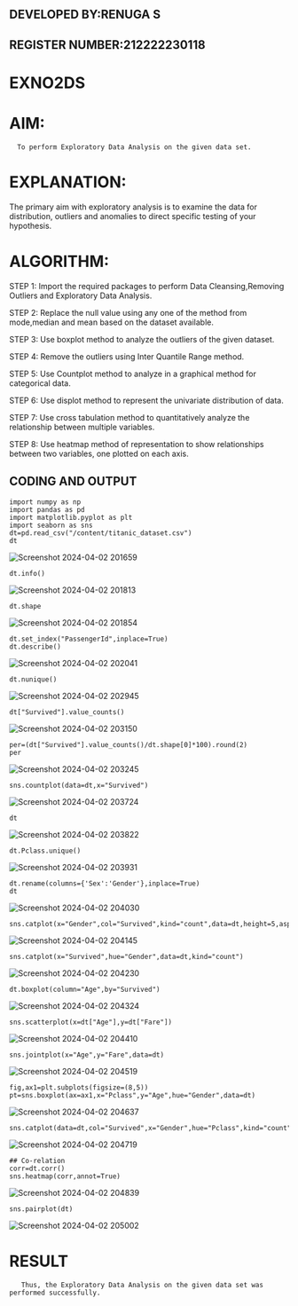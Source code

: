 ## DEVELOPED BY:RENUGA S
## REGISTER NUMBER:212222230118

# EXNO2DS
# AIM:
      To perform Exploratory Data Analysis on the given data set.
      
# EXPLANATION:
  The primary aim with exploratory analysis is to examine the data for distribution, outliers and anomalies to direct specific testing of your hypothesis.
  
# ALGORITHM:
STEP 1: Import the required packages to perform Data Cleansing,Removing Outliers and Exploratory Data Analysis.

STEP 2: Replace the null value using any one of the method from mode,median and mean based on the dataset available.

STEP 3: Use boxplot method to analyze the outliers of the given dataset.

STEP 4: Remove the outliers using Inter Quantile Range method.

STEP 5: Use Countplot method to analyze in a graphical method for categorical data.

STEP 6: Use displot method to represent the univariate distribution of data.

STEP 7: Use cross tabulation method to quantitatively analyze the relationship between multiple variables.

STEP 8: Use heatmap method of representation to show relationships between two variables, one plotted on each axis.

## CODING AND OUTPUT
```
import numpy as np
import pandas as pd
import matplotlib.pyplot as plt
import seaborn as sns
dt=pd.read_csv("/content/titanic_dataset.csv")
dt
```
![Screenshot 2024-04-02 201659](https://github.com/RENUGASARAVANAN/EXNO2DS/assets/119292258/f3144379-b9c3-4954-bd5e-64f1f7b8e5c3)
```
dt.info()
```

![Screenshot 2024-04-02 201813](https://github.com/RENUGASARAVANAN/EXNO2DS/assets/119292258/c8c3a1ed-a42f-4f9e-a92b-da6cc2db42f5)
```
dt.shape
```

![Screenshot 2024-04-02 201854](https://github.com/RENUGASARAVANAN/EXNO2DS/assets/119292258/af70e7da-89d1-4b53-81f9-cdff2ad76045)

```
dt.set_index("PassengerId",inplace=True)
dt.describe()
```

![Screenshot 2024-04-02 202041](https://github.com/RENUGASARAVANAN/EXNO2DS/assets/119292258/f59240ae-0e22-4517-a780-a8da06e3c8b5)
```
dt.nunique()
```
![Screenshot 2024-04-02 202945](https://github.com/RENUGASARAVANAN/EXNO2DS/assets/119292258/9cf5065e-433a-4875-8b52-e4d38261a57b)
```
dt["Survived"].value_counts()
```

![Screenshot 2024-04-02 203150](https://github.com/RENUGASARAVANAN/EXNO2DS/assets/119292258/69fac243-6103-4e69-9217-8b6d12cf9fd5)

```
per=(dt["Survived"].value_counts()/dt.shape[0]*100).round(2)
per
```
![Screenshot 2024-04-02 203245](https://github.com/RENUGASARAVANAN/EXNO2DS/assets/119292258/c299c270-aa39-41c3-9d86-3f1257ea4368)
```
sns.countplot(data=dt,x="Survived")
```

![Screenshot 2024-04-02 203724](https://github.com/RENUGASARAVANAN/EXNO2DS/assets/119292258/bd26ae04-387a-4a16-9f64-d4e061a05db5)
```
dt
```

![Screenshot 2024-04-02 203822](https://github.com/RENUGASARAVANAN/EXNO2DS/assets/119292258/67102f26-3efe-41d3-8967-07bdd5b54011)
```
dt.Pclass.unique()
```
![Screenshot 2024-04-02 203931](https://github.com/RENUGASARAVANAN/EXNO2DS/assets/119292258/64cddbc8-79b9-40e3-9da2-7224e6b2dc8a)

```
dt.rename(columns={'Sex':'Gender'},inplace=True)
dt
```
![Screenshot 2024-04-02 204030](https://github.com/RENUGASARAVANAN/EXNO2DS/assets/119292258/fa3e161f-c4ec-4e50-9bfb-1c27daa3c29b)
```
sns.catplot(x="Gender",col="Survived",kind="count",data=dt,height=5,aspect=.7)
```

![Screenshot 2024-04-02 204145](https://github.com/RENUGASARAVANAN/EXNO2DS/assets/119292258/25f50b13-08fc-42a2-9abc-879d85fa8b61)
```
sns.catplot(x="Survived",hue="Gender",data=dt,kind="count")
```

![Screenshot 2024-04-02 204230](https://github.com/RENUGASARAVANAN/EXNO2DS/assets/119292258/84e41259-0df9-40f1-8698-17a0df613a26)
```
dt.boxplot(column="Age",by="Survived")
```

![Screenshot 2024-04-02 204324](https://github.com/RENUGASARAVANAN/EXNO2DS/assets/119292258/d44664a8-06ed-4b35-bebf-278f852ad884)
```
sns.scatterplot(x=dt["Age"],y=dt["Fare"])
```

![Screenshot 2024-04-02 204410](https://github.com/RENUGASARAVANAN/EXNO2DS/assets/119292258/f2d5c2cd-9edc-4c78-8d24-3ad14d191840)
```
sns.jointplot(x="Age",y="Fare",data=dt)
```

![Screenshot 2024-04-02 204519](https://github.com/RENUGASARAVANAN/EXNO2DS/assets/119292258/e71ded9a-5a6d-469d-8dd2-d3c1034da8dc)

```
fig,ax1=plt.subplots(figsize=(8,5))
pt=sns.boxplot(ax=ax1,x="Pclass",y="Age",hue="Gender",data=dt)
```
![Screenshot 2024-04-02 204637](https://github.com/RENUGASARAVANAN/EXNO2DS/assets/119292258/b343d909-2cd6-4b52-93f8-eeb9050ff506)
```
sns.catplot(data=dt,col="Survived",x="Gender",hue="Pclass",kind="count")
```

![Screenshot 2024-04-02 204719](https://github.com/RENUGASARAVANAN/EXNO2DS/assets/119292258/fe8dc6ea-faac-4eef-8f9a-44a73942359c)

```
## Co-relation
corr=dt.corr()
sns.heatmap(corr,annot=True)
```
![Screenshot 2024-04-02 204839](https://github.com/RENUGASARAVANAN/EXNO2DS/assets/119292258/a917a4ec-8923-4e6d-86fa-4d83231b2cb4)
```
sns.pairplot(dt)
```

![Screenshot 2024-04-02 205002](https://github.com/RENUGASARAVANAN/EXNO2DS/assets/119292258/914b657b-efa2-41f8-b36a-503515fcf999)


# RESULT
       Thus, the Exploratory Data Analysis on the given data set was performed successfully.
